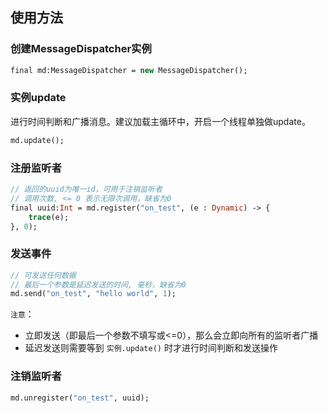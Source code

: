 ## 使用方法

### 创建MessageDispatcher实例

```haxe
final md:MessageDispatcher = new MessageDispatcher();
```

### 实例update

进行时间判断和广播消息。建议加载主循环中，开启一个线程单独做update。

```haxe
md.update();
```

### 注册监听者

```haxe
// 返回的uuid为唯一id，可用于注销监听者
// 调用次数, <= 0 表示无限次调用，缺省为0 
final uuid:Int = md.register("on_test", (e : Dynamic) -> {
    trace(e);
}, 0);
```


### 发送事件

```haxe
// 可发送任何数据
// 最后一个参数是延迟发送的时间, 毫秒，缺省为0
md.send("on_test", "hello world", 1);
```

`注意`：

* 立即发送（即最后一个参数不填写或<=0），那么会立即向所有的监听者广播
* 延迟发送则需要等到 `实例.update()` 时才进行时间判断和发送操作

### 注销监听者

```haxe
md.unregister("on_test", uuid);
```
